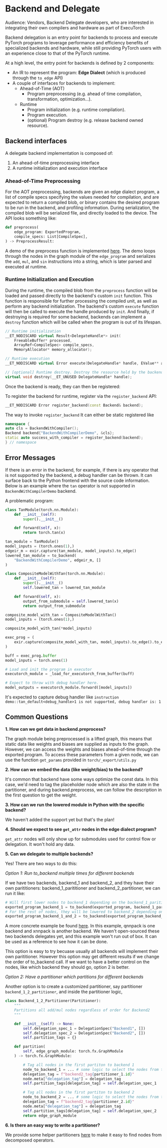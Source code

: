 # Backend and Delegate

Audience: Vendors, Backend Delegate developers, who are interested in integrating their own compilers and hardware as part of ExecuTorch

Backend delegation is an entry point for backends to process and execute PyTorch
programs to leverage performance and efficiency benefits of specialized
backends and hardware, while still providing PyTorch users with an experience
close to that of the PyTorch runtime.

At a high level, the entry point for backends is defined by 2 components:

- An IR to represent the program: **Edge Dialect** (which is produced through
    the `to_edge` API)
- A couple of interfaces for backends to implement:
    - Ahead-of-Time (AOT)
        - Program preprocessing (e.g. ahead of time compilation, transformation, optimization...).
    - Runtime
        - Program initialization (e.g. runtime compilation).
        - Program execution.
        - (optional) Program destroy (e.g. release backend owned resource).

## Backend interfaces

A delegate backend implementation is composed of:

1) An ahead-of-time preprocessing interface
2) A runtime initialization and execution interface


### Ahead-of-Time Preprocessing

For the AOT preprocessing, backends are given an edge dialect program,
a list of compile specs specifying the values needed for compilation, and are
expected to return a compiled blob, or binary contains the desired program to be
run in the backend, and profiling information. During serialization, the
compiled blob will be serialized file, and directly loaded to the device. The
API looks something like:

```python
def preprocess(
    edge_program: ExportedProgram,
    compile_specs: List[CompileSpec],
) -> PreprocessResult:
```

A demo of the preprocess function is implemented
[here](https://github.com/pytorch/executorch/blob/main/exir/backend/test/backend_with_compiler_demo.py).
The demo loops through the nodes in the graph module of the `edge_program` and
serializes the `add`, `mul`, and `sin` instructions into a string, which is later
parsed and executed at runtime.

### Runtime Initialization and Execution

During the runtime, the compiled blob from the `preprocess` function will be
loaded and passed directly to the backend's custom `init` function. This
function is responsible for further processing the compiled unit, as well as
perform any backend initialization. The backend's custom `execute` function will
then be called to execute the handle produced by `init`. And finally, if
destroying is required for some backend, backends can implement a `destroy`
function which will be called when the program is out of its lifespan.

```cpp
// Runtime initialization
__ET_NODISCARD virtual Result<DelegateHandle*> init(
    FreeableBuffer* processed,
    ArrayRef<CompileSpec> compile_specs,
    MemoryAllocator* memory_allocator);

// Runtime execution
__ET_NODISCARD virtual Error execute(DelegateHandle* handle, EValue** args);

// [optional] Runtime destroy. Destroy the resource held by the backend
virtual void destroy(__ET_UNUSED DelegateHandle* handle);
```

Once the backend is ready, they can then be registered:

To register the backend for runtime, register via the `register_backend` API:
```cpp
__ET_NODISCARD Error register_backend(const Backend& backend);
```

The way to invoke `register_backend` It can either be static registered like
```cpp
namespace {
auto cls = BackendWithCompiler();
Backend backend{"BackendWithCompilerDemo", &cls};
static auto success_with_compiler = register_backend(backend);
} // namespace
```


## Error Messages

If there is an error in the backend, for example, if there is any operator that
is not supported by the backend, a debug handler can be thrown. It can surface
back to the Python frontend with the source code information. Below is an
example where the `tan` operator is not supported in `BackendWithCompilerDemo`
backend.

A problematic program:
```python
class TanModule(torch.nn.Module):
    def __init__(self):
        super().__init__()

    def forward(self, x):
        return torch.tan(x)

tan_module = TanModule()
model_inputs = (torch.ones(1),)
edgeir_m = exir.capture(tan_module, model_inputs).to_edge()
lowered_tan_module = to_backend(
    "BackendWithCompilerDemo", edgeir_m, []
)

class CompositeModelWithTan(torch.nn.Module):
    def __init__(self):
        super().__init__()
        self.lowered_tan = lowered_tan_module

    def forward(self, x):
        output_from_submodule = self.lowered_tan(x)
        return output_from_submodule

composite_model_with_tan = CompositeModelWithTan()
model_inputs = (torch.ones(1),)

composite_model_with_tan(*model_inputs)

exec_prog = (
    exir.capture(composite_model_with_tan, model_inputs).to_edge().to_executorch()
)

buff = exec_prog.buffer
model_inputs = torch.ones(1)

# Load and init the program in executor
executorch_module = _load_for_executorch_from_buffer(buff)

# Expect to throw with debug handler here.
model_outputs = executorch_module.forward([model_inputs])
```

It's expected to capture debug handler like `instruction
demo::tan_default<debug_handle>1 is not supported, debug handler is: 1`


## Common Questions

**1. How can we get data in backend.preprocess?**

The graph module being preprocessed is a lifted graph, this means that static
data like weights and biases are supplied as inputs to the graph. However, we
can access the weights and biases ahead-of-time through the exported program. To
access these parameters from a given node, we can use the function `get_params`
provided in  `torch/_export/utils.py`

**2. How can we embed the data (like weight/bias) to the backend?**

It's common that backend have some ways optimize the const data. In this case,
we'd need to tag the placeholder node which are also the state in the
partitioner, and during backend.preprocess, we can follow the description in the
first question to get the weight.

**3. How can we run the lowered module in Python with the specific backend?**

We haven't added the support yet but that's the plan!

**4. Should we expect to see `get_attr` nodes in the edge dialect program?**

`get_attr` nodes will only show up for submodules used for control flow or
delegation. It won't hold any data.

**5. Can we delegate to multiple backends?**

Yes! There are two ways to do this:

*Option 1: Run to_backend multiple times for different backends*

If we have two backends, backend_1 and backend_2, and they have their own
parititioners: backend_1_parititioner and backend_2_partitioner, we can run it
like:

```python
# Will first lower nodes to backend_1 depending on the backend_1_parititioner depending on partitioner algorithm
exported_program_backend_1 = to_backend(exported_program, backend_1_parititioner)
# For the rest of nodes, they will be lowered to backend_2 depending on backend_2_parititioner
exported_program_backend_1_and_2 = to_backend(exported_program_backend_1, backend_2_parititioner)
```

A more concrete example be found
[here](https://github.com/pytorch/executorch/blob/main/exir/backend/test/demos/test_xnnpack_qnnpack.py).
In this example,
qnnpack is one backend and xnnpack is another backend. We haven't open-sourced
these two backends delegates yet, and this example won't run out of box. It can
be used as a reference to see how it can be done.

This option is easy to try becuase usually all backends will implement their own
parititioner. However this option may get different results if we change the
order of to_backend call. If we want to have a better control on the nodes, like
which backend they should go, option 2 is better.

*Option 2: Have a partitioner which partitions for different backends*

Another option is to create a customized partitioner, say partitioner
`backend_1_2_partitioner`, and inside the partitioner logic,

```python
class Backend_1_2_Partitioner(Partitioner):
    """
    Partitions all add/mul nodes regardless of order for Backend2
    """

    def __init__(self) -> None:
        self.delegation_spec_1 = DelegationSpec("Backend1", [])
        self.delegation_spec_2 = DelegationSpec("Backend2", [])
        self.partition_tags = {}

    def partition(
        self, edge_graph_module: torch.fx.GraphModule
    ) -> torch.fx.GraphModule:

        # Tag all nodes in the first partiton to backend 1
        node_to_backend_1 = ... # some logic to select the nodes from the graph
        delegation_tag = f"backend2_tag{partitioner_1.id}"
        node.meta["delegation_tag"] = delegation_tag
        self.partition_tags[delegation_tag] = self.delegation_spec_1

        # Tag all nodes in the first partiton to backend 2
        node_to_backend_2 = ... # some logic to select the nodes from the graph
        delegation_tag = f"backend2_tag{partitioner_2.id}"
        node.meta["delegation_tag"] = delegation_tag
        self.partition_tags[delegation_tag] = self.delegation_spec_2
        return edge_graph_module
```

**6. Is there an easy way to write a partitioner?**

We provide some helper partitioners
[here](./compiler-custom-compiler-passes.md) to make it easy to find
nodes from decomposed operators.
